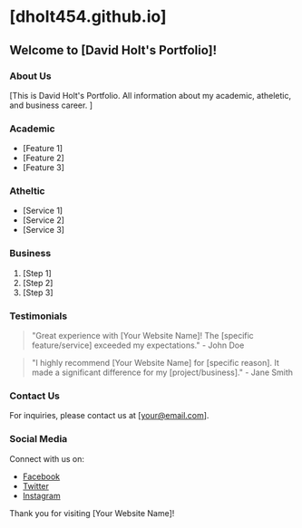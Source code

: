 # [dholt454.github.io]

## Welcome to [David Holt's Portfolio]!

### About Us
[This is David Holt's Portfolio. All information about my academic, atheletic, and business career. ]

### Academic
- [Feature 1]
- [Feature 2]
- [Feature 3]


















### Atheltic
- [Service 1]
- [Service 2]
- [Service 3]




















### Business 
1. [Step 1]
2. [Step 2]
3. [Step 3]

### Testimonials
> "Great experience with [Your Website Name]! The [specific feature/service] exceeded my expectations." - John Doe

> "I highly recommend [Your Website Name] for [specific reason]. It made a significant difference for my [project/business]." - Jane Smith

### Contact Us
For inquiries, please contact us at [your@email.com].

### Social Media
Connect with us on:
- [Facebook](#)
- [Twitter](#)
- [Instagram](#)

Thank you for visiting [Your Website Name]!
